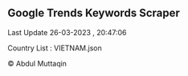 

## Google Trends Keywords Scraper 
 
Last Update 26-03-2023 , 20:47:06

Country List :
VIETNAM.json



© Abdul Muttaqin 
